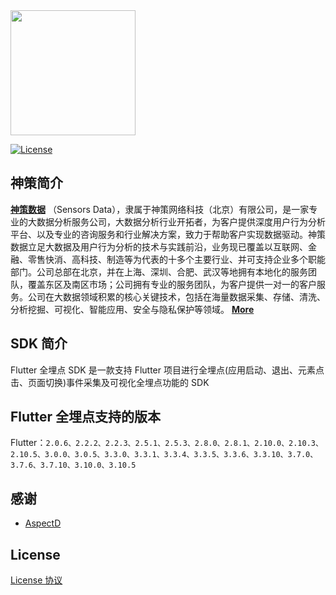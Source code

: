 <img src="https://ow-file.sensorsdata.cn/www/home/header/sensors_header_icon.svg" width="200" >

[![License](https://img.shields.io/github/license/sensorsdata/sa-sdk-android.svg)](https://github.com/sensorsdata/sa-sdk-android/blob/master/LICENSE)

## 神策简介

[**神策数据**](https://www.sensorsdata.cn/)
（Sensors Data），隶属于神策网络科技（北京）有限公司，是一家专业的大数据分析服务公司，大数据分析行业开拓者，为客户提供深度用户行为分析平台、以及专业的咨询服务和行业解决方案，致力于帮助客户实现数据驱动。神策数据立足大数据及用户行为分析的技术与实践前沿，业务现已覆盖以互联网、金融、零售快消、高科技、制造等为代表的十多个主要行业、并可支持企业多个职能部门。公司总部在北京，并在上海、深圳、合肥、武汉等地拥有本地化的服务团队，覆盖东区及南区市场；公司拥有专业的服务团队，为客户提供一对一的客户服务。公司在大数据领域积累的核心关键技术，包括在海量数据采集、存储、清洗、分析挖掘、可视化、智能应用、安全与隐私保护等领域。 [**More**](https://www.sensorsdata.cn/about/aboutus.html)


## SDK 简介

Flutter 全埋点 SDK 是一款支持 Flutter 项目进行全埋点(应用启动、退出、元素点击、页面切换)事件采集及可视化全埋点功能的 SDK

## Flutter 全埋点支持的版本
Flutter：`2.0.6、2.2.2、2.2.3、2.5.1、2.5.3、2.8.0、2.8.1、2.10.0、2.10.3、2.10.5、3.0.0、3.0.5、3.3.0、3.3.1、3.3.4、3.3.5、3.3.6、3.3.10、3.7.0、3.7.6、3.7.10、3.10.0、3.10.5`


## 感谢  
- [AspectD](https://github.com/XianyuTech/aspectd) 


## License  
[License 协议](https://github.com/sensorsdata/sa_aspectd_impl/blob/master/LICENSE)
